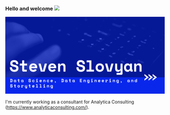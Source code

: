 

### Hello and welcome <img src="https://raw.githubusercontent.com/MartinHeinz/MartinHeinz/master/wave.gif" width="30px">  

![Header](https://github.com/sslovyan/sslovyan/blob/f9180d94e622d592996aa6288069a5882120c3c1/GitHub%20Header.png)

I'm currently working as a consultant for Analytica Consulting (https://www.analyticaconsulting.com/).

<!--
**sslovyan/sslovyan** is a ✨ _special_ ✨ repository because its `README.md` (this file) appears on your GitHub profile.

Here are some ideas to get you started:

- 🔭 I’m currently working on ...
- 🌱 I’m currently learning ...
- 👯 I’m looking to collaborate on ...
- 🤔 I’m looking for help with ...
- 💬 Ask me about ...
- 📫 How to reach me: ...
- 😄 Pronouns: ...
- ⚡ Fun fact: ...
-->
